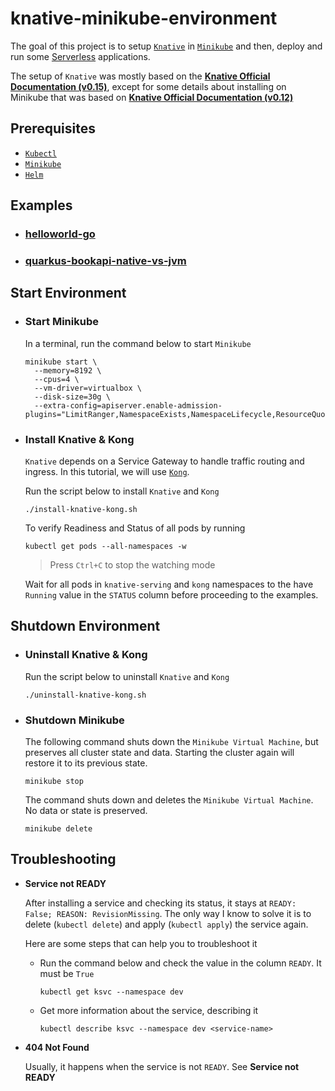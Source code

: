# knative-minikube-environment

The goal of this project is to setup [`Knative`](https://knative.dev/) in [`Minikube`](https://github.com/kubernetes/minikube) and then, deploy and run some [Serverless](https://martinfowler.com/articles/serverless.html) applications.

The setup of `Knative` was mostly based on the [**Knative Official Documentation (v0.15)**](https://knative.dev/docs/install/any-kubernetes-cluster/), except for some details about installing on Minikube that was based on [**Knative Official Documentation (v0.12)**](https://knative.dev/v0.12-docs/install/knative-with-minikube/)

## Prerequisites

- [`Kubectl`](https://kubernetes.io/docs/tasks/tools/install-kubectl/)
- [`Minikube`](https://kubernetes.io/docs/tasks/tools/install-minikube/)
- [`Helm`](https://helm.sh/docs/intro/install/)

## Examples

- ### [helloworld-go](https://github.com/ivangfr/knative-minikube-environment/tree/master/helloworld-go)
- ### [quarkus-bookapi-native-vs-jvm](https://github.com/ivangfr/knative-minikube-environment/tree/master/quarkus-bookapi-native-vs-jvm)

## Start Environment

- ### Start Minikube

  In a terminal, run the command below to start `Minikube`
  ```
  minikube start \
    --memory=8192 \
    --cpus=4 \
    --vm-driver=virtualbox \
    --disk-size=30g \
    --extra-config=apiserver.enable-admission-plugins="LimitRanger,NamespaceExists,NamespaceLifecycle,ResourceQuota,ServiceAccount,DefaultStorageClass,MutatingAdmissionWebhook"
  ```

- ### Install Knative & Kong

  `Knative` depends on a Service Gateway to handle traffic routing and ingress. In this tutorial, we will use [`Kong`](https://konghq.com/kong/).

  Run the script below to install `Knative` and `Kong`
  ```
  ./install-knative-kong.sh
  ```
  
  To verify Readiness and Status of all pods by running
  ```
  kubectl get pods --all-namespaces -w
  ```
  > Press `Ctrl+C` to stop the watching mode
  
  Wait for all pods in `knative-serving` and `kong` namespaces to the have `Running` value in the `STATUS` column before proceeding to the examples.

## Shutdown Environment

- ### Uninstall Knative & Kong

  Run the script below to uninstall `Knative` and `Kong`
  ```
  ./uninstall-knative-kong.sh
  ```

- ### Shutdown Minikube

  The following command shuts down the `Minikube Virtual Machine`, but preserves all cluster state and data. Starting the cluster again will restore it to its previous state.
  ```
  minikube stop
  ```

  The command shuts down and deletes the `Minikube Virtual Machine`. No data or state is preserved.
  ```
  minikube delete
  ```

## Troubleshooting

- **Service not READY**

  After installing a service and checking its status, it stays at `READY: False; REASON: RevisionMissing`. The only way I know to solve it is to delete (`kubectl delete`) and apply (`kubectl apply`) the service again.

  Here are some steps that can help you to troubleshoot it

  - Run the command below and check the value in the column `READY`. It must be `True`
    ```
    kubectl get ksvc --namespace dev
    ```

  - Get more information about the service, describing it
    ```
    kubectl describe ksvc --namespace dev <service-name>
    ```

- **404 Not Found**

  Usually, it happens when the service is not `READY`. See **Service not READY**
